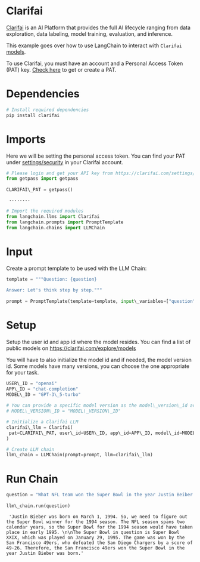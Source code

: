 # Clarifai

[Clarifai](https://www.clarifai.com/) is an AI Platform that provides the full AI lifecycle ranging from data exploration, data labeling, model training, evaluation, and inference.

This example goes over how to use LangChain to interact with `Clarifai` [models](https://clarifai.com/explore/models).

To use Clarifai, you must have an account and a Personal Access Token (PAT) key.
[Check here](https://clarifai.com/settings/security) to get or create a PAT.

# Dependencies

```bash
# Install required dependencies  
pip install clarifai  

```

# Imports

Here we will be setting the personal access token. You can find your PAT under [settings/security](https://clarifai.com/settings/security) in your Clarifai account.

```python
# Please login and get your API key from https://clarifai.com/settings/security  
from getpass import getpass  
  
CLARIFAI\_PAT = getpass()  

```

```text
 ········  

```

```python
# Import the required modules  
from langchain.llms import Clarifai  
from langchain.prompts import PromptTemplate  
from langchain.chains import LLMChain  

```

# Input

Create a prompt template to be used with the LLM Chain:

```python
template = """Question: {question}  
  
Answer: Let's think step by step."""  
  
prompt = PromptTemplate(template=template, input\_variables=["question"])  

```

# Setup

Setup the user id and app id where the model resides. You can find a list of public models on <https://clarifai.com/explore/models>

You will have to also initialize the model id and if needed, the model version id. Some models have many versions, you can choose the one appropriate for your task.

```python
USER\_ID = "openai"  
APP\_ID = "chat-completion"  
MODEL\_ID = "GPT-3\_5-turbo"  
  
# You can provide a specific model version as the model\_version\_id arg.  
# MODEL\_VERSION\_ID = "MODEL\_VERSION\_ID"  

```

```python
# Initialize a Clarifai LLM  
clarifai\_llm = Clarifai(  
 pat=CLARIFAI\_PAT, user\_id=USER\_ID, app\_id=APP\_ID, model\_id=MODEL\_ID  
)  

```

```python
# Create LLM chain  
llm\_chain = LLMChain(prompt=prompt, llm=clarifai\_llm)  

```

# Run Chain

```python
question = "What NFL team won the Super Bowl in the year Justin Beiber was born?"  
  
llm\_chain.run(question)  

```

```text
 'Justin Bieber was born on March 1, 1994. So, we need to figure out the Super Bowl winner for the 1994 season. The NFL season spans two calendar years, so the Super Bowl for the 1994 season would have taken place in early 1995. \n\nThe Super Bowl in question is Super Bowl XXIX, which was played on January 29, 1995. The game was won by the San Francisco 49ers, who defeated the San Diego Chargers by a score of 49-26. Therefore, the San Francisco 49ers won the Super Bowl in the year Justin Bieber was born.'  

```
